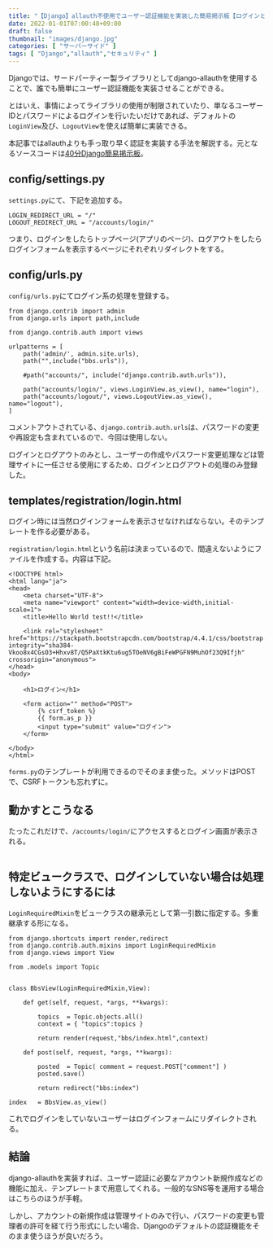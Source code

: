 ```yaml
---
title: "【Django】allauth不使用でユーザー認証機能を実装した簡易掲示板【ログインとログアウトのみ】"
date: 2022-01-01T07:00:48+09:00
draft: false
thumbnail: "images/django.jpg"
categories: [ "サーバーサイド" ]
tags: [ "Django","allauth","セキュリティ" ]
---
```


Djangoでは、サードパーティー製ライブラリとしてdjango-allauthを使用することで、誰でも簡単にユーザー認証機能を実装させることができる。

とはいえ、事情によってライブラリの使用が制限されていたり、単なるユーザーIDとパスワードによるログインを行いたいだけであれば、デフォルトの`LoginView`及び、`LogoutView`を使えば簡単に実装できる。

本記事ではallauthよりも手っ取り早く認証を実装する手法を解説する。元となるソースコードは[40分Django簡易掲示板](/post/startup-django)。

## config/settings.py

`settings.py`にて、下記を追加する。

    LOGIN_REDIRECT_URL = "/" 
    LOGOUT_REDIRECT_URL = "/accounts/login/"

つまり、ログインをしたらトップページ(アプリのページ)、ログアウトをしたらログインフォームを表示するページにそれぞれリダイレクトをする。

## config/urls.py

`config/urls.py`にてログイン系の処理を登録する。

    from django.contrib import admin
    from django.urls import path,include
    
    from django.contrib.auth import views
    
    urlpatterns = [ 
        path('admin/', admin.site.urls),
        path("",include("bbs.urls")),
    
        #path("accounts/", include("django.contrib.auth.urls")),
    
        path("accounts/login/", views.LoginView.as_view(), name="login"),
        path("accounts/logout/", views.LogoutView.as_view(), name="logout"),
    ]

コメントアウトされている、`django.contrib.auth.urls`は、パスワードの変更や再設定も含まれているので、今回は使用しない。

ログインとログアウトのみとし、ユーザーの作成やパスワード変更処理などは管理サイトに一任させる使用にするため、ログインとログアウトの処理のみ登録した。


## templates/registration/login.html

ログイン時には当然ログインフォームを表示させなければならない。そのテンプレートを作る必要がある。

`registration/login.html`という名前は決まっているので、間違えないようにファイルを作成する。内容は下記。

    <!DOCTYPE html>
    <html lang="ja">
    <head>
    	<meta charset="UTF-8">
        <meta name="viewport" content="width=device-width,initial-scale=1">
    	<title>Hello World test!!</title>
    
        <link rel="stylesheet" href="https://stackpath.bootstrapcdn.com/bootstrap/4.4.1/css/bootstrap.min.css" integrity="sha384-Vkoo8x4CGsO3+Hhxv8T/Q5PaXtkKtu6ug5TOeNV6gBiFeWPGFN9MuhOf23Q9Ifjh" crossorigin="anonymous">
    </head>
    <body>
    
        <h1>ログイン</h1>
    
        <form action="" method="POST">
            {% csrf_token %}
            {{ form.as_p }}
            <input type="submit" value="ログイン">
        </form>
    
    </body>
    </html>

`forms.py`のテンプレートが利用できるのでそのまま使った。メソッドはPOSTで、CSRFトークンも忘れずに。

## 動かすとこうなる

たったこれだけで、`/accounts/login/`にアクセスするとログイン画面が表示される。

<div class="img-center"><img src="/images/Screenshot from 2022-01-02 07-55-23.png" alt=""></div>

## 特定ビュークラスで、ログインしていない場合は処理しないようにするには

`LoginRequiredMixin`をビュークラスの継承元として第一引数に指定する。多重継承する形になる。

    from django.shortcuts import render,redirect
    from django.contrib.auth.mixins import LoginRequiredMixin
    from django.views import View

    from .models import Topic
    
    
    class BbsView(LoginRequiredMixin,View):
    
        def get(self, request, *args, **kwargs):
    
            topics  = Topic.objects.all()
            context = { "topics":topics }
    
            return render(request,"bbs/index.html",context)
    
        def post(self, request, *args, **kwargs):
    
            posted  = Topic( comment = request.POST["comment"] )
            posted.save()
    
            return redirect("bbs:index")
    
    index   = BbsView.as_view()


これでログインをしていないユーザーはログインフォームにリダイレクトされる。

## 結論

django-allauthを実装すれば、ユーザー認証に必要なアカウント新規作成などの機能に加え、テンプレートまで用意してくれる。一般的なSNS等を運用する場合はこちらのほうが手軽。

しかし、アカウントの新規作成は管理サイトのみで行い、パスワードの変更も管理者の許可を経て行う形式にしたい場合、Djangoのデフォルトの認証機能をそのまま使うほうが良いだろう。


